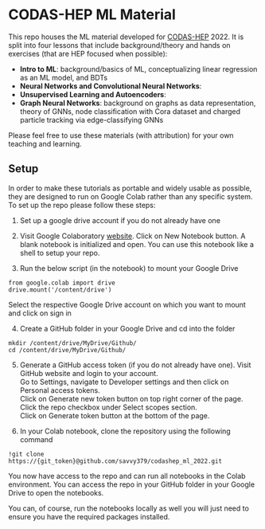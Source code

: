 # CODAS-HEP ML Material 
This repo houses the ML material developed for [CODAS-HEP](https://codas-hep.org/) 2022. It is split into four lessons that include background/theory and hands on exercises (that are HEP focused when possible): 
- **Intro to ML**: background/basics of ML, conceptualizing linear regression as an ML model, and BDTs
- **Neural Networks and Convolutional Neural Networks**: 
- **Unsupervised Learning and Autoencoders**: 
- **Graph Neural Networks**: background on graphs as data representation, theory of GNNs, node classification with Cora dataset and charged particle tracking via edge-classifying GNNs

Please feel free to use these materials (with attribution) for your own teaching and learning. 

## Setup 
In order to make these tutorials as portable and widely usable as possible, they are designed to run on Google Colab rather than any specific system. To set up the repo please follow these steps: 

1. Set up a google drive account if you do not already have one 

2. Visit Google Colaboratory [website](https://colab.research.google.com/). Click on New Notebook button. A blank notebook is initialized and open. You can use this notebook like a shell to setup your repo. 

3. Run the below script (in the notebook) to mount your Google Drive
```
from google.colab import drive
drive.mount('/content/drive')
```
Select the respective Google Drive account on which you want to mount and click on sign in

4. Create a GitHub folder in your Google Drive and cd into the folder 
```
mkdir /content/drive/MyDrive/Github/
cd /content/drive/MyDrive/Github/
```

5. Generate a GitHub access token (if you do not already have one). 
Visit GitHub website and login to your account.  
Go to Settings, navigate to Developer settings and then click on Personal access tokens.   
Click on Generate new token button on top right corner of the page.  
Click the repo checkbox under Select scopes section.   
Click on Generate token button at the bottom of the page. 

6. In your Colab notebook, clone the repository using the following command
```
!git clone https://{git_token}@github.com/savvy379/codashep_ml_2022.git
```

You now have access to the repo and can run all notebooks in the Colab environment. You can access the repo in your GitHub folder in your Google Drive to open the notebooks. 

You can, of course, run the notebooks locally as well you will just need to ensure you have the required packages installed. 
